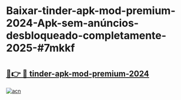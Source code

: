 # Baixar-tinder-apk-mod-premium-2024-Apk-sem-anúncios-desbloqueado-completamente-2025-#7mkkf

# <h2><a href="https://ainizakaria.my?title=tinder-apk-mod-premium-2024&ref=24M">🔗👉 🔴 tinder-apk-mod-premium-2024</a></h2>

[![acn](https://github.com/user-attachments/assets/0f9c940e-d8b0-45ae-aac7-cd30a18b3e1c)](https://ainizakaria.my?title=tinder-apk-mod-premium-2024&ref=24M)

